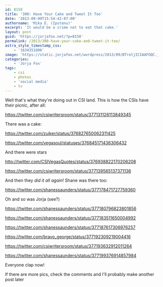 ```yaml
---
id: 8158
title: '300: Have Your Cake and Tweet It Too'
date: '2013-09-09T15:54:42-07:00'
authorname: 'Mika E. (Ipstenu)'
excerpt: 'It would be a crime not to eat that cake.'
layout: post
guid: 'https://jorjafox.net/?p=8158'
permalink: /2013/300-have-your-cake-and-tweet-it-too/
astra_style_timestamp_css:
    - '1634351806'
image: 'https://static.jorjafox.net/wordpress/2013/09/BTroljICIAAFOQC.jpeg'
categories:
    - 'Jorja Fox'
tags:
    - csi
    - photos
    - 'social media'
    - tv
---
```


Well that's what they're doing out in CSI land. This is how the CSIs have their picnic, after all:

https://twitter.com/csiwritersroom/status/377131126113849345

There was a cake:

https://twitter.com/zuiker/status/376827650062311425


https://twitter.com/vegasoul/statuses/376845171436306432

And there were stars

http://twitter.com/CSIVegasQuotes/status/376938822170206208

https://twitter.com/csiwritersroom/status/377139565137371136

And then they _did it all again_! Shane was there too:

https://twitter.com/shanessaunders/status/377178471727759360

Oh and so was Jorja (see?)

https://twitter.com/shanessaunders/status/377180796823801856

https://twitter.com/shanessaunders/status/377183511650004992

https://twitter.com/shanessaunders/status/377187617306976257

https://twitter.com/bravo_george/status/377192309219004416

https://twitter.com/csiwritersroom/status/377193632912011264

https://twitter.com/shanessaunders/status/377199376914857984

Everyone clap now!

If there are more pics, check the comments and I'll probably make another post later
